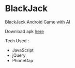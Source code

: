 # BlackJack

BlackJack Android Game with AI

Download apk [here](https://docs.google.com/uc?export=download&id=0B9boJdznIbrMNjFtc3BtZUJtUnM)

Tech Used :
  + JavaScript
  + jQuery
  + PhoneGap
